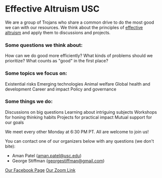 # Effective Altruism USC

We are a group of Trojans who share a common drive to do the most good we can with our resources. We think about the principles of [effective altruism](https://www.effectivealtruism.org/) and apply them to discussions and projects.

### Some questions we think about:
How can we do good more efficiently?
What kinds of problems should we prioritize?
What counts as "good" in the first place?

### Some topics we focus on:
Existential risks
Emerging technologies
Animal welfare
Global health and development
Career and impact
Policy and governance

### Some things we do:
Discussions on big questions
Learning about intriguing subjects
Workshops for honing thinking habits
Projects for practical impact
Mutual support for our goals

We meet every other Monday at 6:30 PM PT. All are welcome to join us!


You can contact one of our organizers below with any questions (we don't bite):
- Aman Patel (aman.patel@usc.edu)
- George Stiffman (georgestiffman@gmail.com)

[Our Facebook Page](https://www.facebook.com/EffectiveAltruismUSC/)
[Our Zoom Link](https://usc.zoom.us/j/98005599921?pwd=cmVmT2NjQTZEVWFzV0hzVnQwc005UT09)
